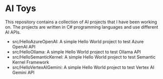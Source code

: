 # AI Toys

This repository contains a collection of AI projects that I have been working on. The projects are written in C# programming languages and use different AI APIs.

- src/HelloAzureOpenAI: A simple Hello World project to test Azure OpenAI API
- src/HelloOllama: A simple Hello World project to test Ollama API
- src/HelloSemanticKernel: A simple Hello World project to test Semantic Kernel Framework
- src/HelloVertexAIGemini: A simple Hello World project to test Vertex AI Gemini API

